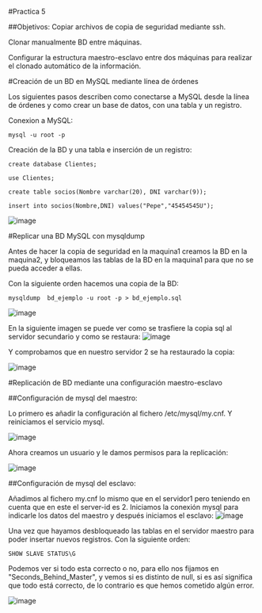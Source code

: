 ﻿#Practica 5

##Objetivos:
Copiar archivos de copia de seguridad mediante ssh.

Clonar manualmente BD entre máquinas.

Configurar la estructura maestro-esclavo entre dos máquinas para realizar el clonado automático de la información.



#Creación de un BD en MySQL mediante línea de órdenes

Los siguientes pasos describen como conectarse a MySQL desde la línea de órdenes y como crear un base de datos, con una tabla y un registro.

Conexion a MySQL:

	mysql -u root -p

Creación de la BD y una tabla e inserción de un registro:
	
	create database Clientes;

	use Clientes;

	create table socios(Nombre varchar(20), DNI varchar(9));

	insert into socios(Nombre,DNI) values("Pepe","45454545U");

![image](https://github.com/alvaro-gr/SWAP2015/blob/master/Practicas/Practica5/Capturas/bd.png)

#Replicar una BD MySQL con mysqldump

Antes de hacer la copia de seguridad en la maquina1 creamos la BD en la maquina2, y bloqueamos las tablas de la BD en la maquina1 para que no se pueda acceder a ellas.

Con la siguiente orden hacemos una copia de la BD:

	mysqldump  bd_ejemplo -u root -p > bd_ejemplo.sql
	
![image](https://github.com/alvaro-gr/SWAP2015/blob/master/Practicas/Practica5/Capturas/mysqldump_1.png)	
	

En la siguiente imagen se puede ver como se trasfiere la copia sql al servidor secundario y como se restaura:
![image](https://github.com/alvaro-gr/SWAP2015/blob/master/Practicas/Practica5/Capturas/mysqldump_2.png)



Y comprobamos que en nuestro servidor 2 se ha restaurado la copia:

![image](https://github.com/alvaro-gr/SWAP2015/blob/master/Practicas/Practica5/Capturas/mysqldump_3.png)

#Replicación de BD mediante una configuración maestro-esclavo


##Configuración de mysql del maestro:

Lo primero es añadir la configuración al fichero /etc/mysql/my.cnf. Y reiniciamos el servicio mysql.

![image](https://github.com/alvaro-gr/SWAP2015/blob/master/Practicas/Practica5/Capturas/mycnf.png)


Ahora creamos un usuario y le damos permisos para la replicación:

![image](https://github.com/alvaro-gr/SWAP2015/blob/master/Practicas/Practica5/Capturas/ms_1.png)


##Configuración de mysql del esclavo:

Añadimos al fichero my.cnf lo mismo que en el servidor1 pero teniendo en cuenta que en este el server-id es 2. Iniciamos la conexión mysql para indicarle los datos del maestro y después iniciamos el esclavo:
![image](https://github.com/alvaro-gr/SWAP2015/blob/master/Practicas/Practica5/Capturas/ms_2.png)

Una vez que hayamos desbloqueado las tablas en el servidor maestro para poder insertar nuevos registros. 
Con la siguiente orden:

	SHOW SLAVE STATUS\G

Podemos ver si todo esta correcto o no, para ello nos fijamos en "Seconds_Behind_Master", y vemos si es distinto de null, si es así significa que todo está correcto, de lo contrario es que hemos cometido algún error.

![image](https://github.com/alvaro-gr/SWAP2015/blob/master/Practicas/Practica5/Capturas/esclavo_ok.png)














	




